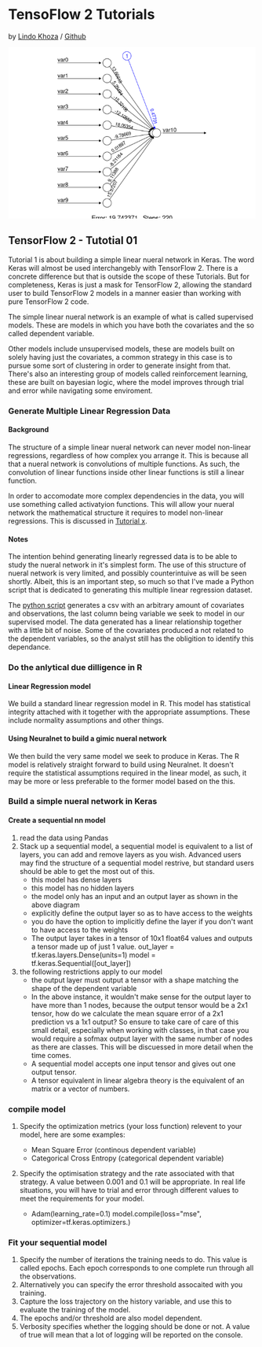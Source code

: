 # TensoFlow 2 Tutorials
by [Lindo Khoza](https://www.linkedin.com/in/lindo-khoza-606b7817b/) / [Github](https://github.com/willkhoza)


![image info](nn_mod.png)

## TensorFlow 2 - Tutotial 01

Tutorial 1 is about building a simple linear nueral network in Keras. The word Keras will almost be used interchangebly with TensorFlow 2. There is a concrete difference but that is outside the scope of these Tutorials. But for completeness, Keras is just a mask for TensorFlow 2, allowing the standard user to build TensorFlow 2 models in a manner easier than working with pure TensorFlow 2 code. 

The simple linear nueral network is an example of what is called supervised models. These are models in which you have both the covariates and the so called dependent variable. 


Other models include unsupervised models, these are models built on solely having just the covariates, a common strategy in this case is to pursue some sort of clustering in order to generate insight from that. There's also an interesting group of models called reinforcement learning, these are built on bayesian logic, where the model improves through trial and error while navigating some enviroment.

### Generate Multiple Linear Regression Data

#### Background

The structure of a simple linear nueral network can never model non-linear regressions, regardless of how complex you arrange it. This is because all that a nueral network is convolutions of multiple functions. As such, the convolution of linear functions inside other linear functions is still a linear function. 

In order to accomodate more complex dependencies in the data, you will use something called activatyion functions. This will allow your nueral network the mathematical structure it requires to model non-linear regressions. This is discussed in [Tutorial x](linkhere.com).

#### Notes

The intention behind generating linearly regressed data is to be able to study the nueral network in it's simplest form. The use of this structure of nueral network is very limited, and possibly counterintuive as will be seen shortly. Albeit, this is an important step, so much so that I've made a Python script that is dedicated to generating this multiple linear regression dataset.

The [python script](00_simulate_data.py) generates a csv with an arbitrary amount of covariates and observations, the last column being variable we seek to model in our supervised model. The data generated has a linear relationship together with a little bit of noise. Some of the covariates produced a not related to the dependent variables, so the analyst still has the obligition to identify this dependance.


### Do the anlytical due dilligence in R

#### Linear Regression model

We build a standard linear regression model in R. This model has statistical integrity attached with it together with the appropriate assumptions. These include normality assumptions and other things.

#### Using Neuralnet to build a gimic nueral network   

We then build the very same model we seek to produce in Keras. The R model is relatively straight forward to build using Neuralnet. It doesn't require the statistical assumptions required in the linear model, as such, it may be more or less preferable to the former model based on the this. 

### Build a simple nueral network in Keras

#### Create a sequential nn model 

1. read the data using Pandas
2. Stack up a sequential model, a sequential model is equivalent to a list of layers, you can add and remove layers as you wish. Advanced users may find the structure of a sequential model restrive, but standard users should be able to get the most out of this.
    - this model has dense layers
    - this model has no hidden layers
    - the model only has an input and an output layer as shown in the above diagram
    - explicitly define the output layer so as to have access to the weights
    - you do have the option to implicitly define the layer if you don't want to have access to the weights
    - The output layer takes in a tensor of 10x1 float64 values and outputs a tensor made up of just 1 value.
out_layer = tf.keras.layers.Dense(units=1)
model = tf.keras.Sequential([out_layer])
3. the following restrictions apply to our model
    - the output layer must output a tensor with a shape matching the shape of the dependent variable
    - In the above instance, it wouldn't make sense for the output layer to have more than 1 nodes, because the output tensor would be a 2x1 tensor, how do we calculate the mean square error of a 2x1 prediction vs a 1x1 output? So ensure to take care of care of this small detail, especially when working with classes, in that case you would require a sofmax output layer with the same number of nodes as there are classes. This will be discuessed in more detail when the time comes.
    - A sequential model accepts one input tensor and gives out one output tensor.
    - A tensor equivalent in linear algebra theory is the equivalent of an matrix or a vector of numbers.



### compile model
1. Specify the optimization metrics (your loss function) relevent to your model, here are some examples:
    - Mean Square Error (continous dependent variable)
    - Categorical Cross Entropy (categorical dependent variable)

2. Specify the optimisation strategy and the rate associated with that strategy. A value between 0.001 and 0.1 will be appropriate. In real life situations, you will have to trial and error through different values to meet the requirements for your model.
    - Adam(learning_rate=0.1)
model.compile(loss="mse", optimizer=tf.keras.optimizers.)

### Fit your sequential model
1. Specify the number of iterations the training needs to do. This value is called epochs. Each epoch corresponds to one complete run through all the observations.
2. Alternatively you can specify the error threshold assocaited with you training.
3. Capture the loss trajectory on the history variable, and use this to evaluate the training of the model.
4. The epochs and/or threshold are also model dependent.
5. Verbosity specifies whether the logging should be done or not. A value of true will mean that a lot of logging will be reported on the console.